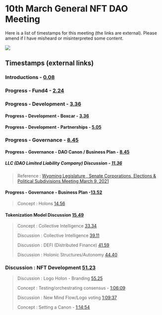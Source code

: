 
# 10th March General NFT DAO Meeting

Here is a list of timestamps for this meeting (the links are external). Please amend if I have misheard or misinterpreted some content.

[![](http://img.youtube.com/vi/PuFTQ13-bT0/0.jpg)](http://www.youtube.com/watch?v=PuFTQ13-bT0 "NFT-DAO meeting 3/10/21")

## Timestamps (external links)

### Introductions - [0.08](https://youtu.be/PuFTQ13-bT0?t=8)
### Progress - Fund4 - [2.24](https://youtu.be/PuFTQ13-bT0?t=144)
### Progress - Development - [3.36](https://youtu.be/PuFTQ13-bT0?t=216)
#### Progress - Development - Boxcar - [3.36](https://youtu.be/PuFTQ13-bT0?t=216)
#### Progress - Development - Partnerships - [5.05](https://youtu.be/PuFTQ13-bT0?t=305)
### Progress - Governance - [8.45](https://youtu.be/PuFTQ13-bT0?t=525)
#### Progress - Governance - DAO Canon / Business Plan - [8.45](https://youtu.be/PuFTQ13-bT0?t=525)
##### LLC (DAO Limited Liability Company) Discussion - [11.36](https://youtu.be/PuFTQ13-bT0?t=696)
> Reference : [Wyoming Legislature , Senate Corporations, Elections & Political Subdivisions Meeting March 9, 2021](https://www.youtube.com/watch?v=LCZXADsIbWs)
#### Progress - Governance - Business Plan -[13.52](https://youtu.be/PuFTQ13-bT0?t=832)
> Concept : Holons [14.56](https://youtu.be/PuFTQ13-bT0?t=896)
#### Tokenization Model Discussion [15.49](https://youtu.be/PuFTQ13-bT0?t=949)
> Concept : Collective Intelligence [33.34](https://youtu.be/PuFTQ13-bT0?t=2014)
> 
> Discussion : Collective Intelligence [39.11](https://youtu.be/PuFTQ13-bT0?t=2351)
> > 
> Discussion : DEFI (Distributed Finance) [41.59](https://youtu.be/PuFTQ13-bT0?t=2519)
> 
> Discussion : Holonic Structures/Autonomy [44.40](https://youtu.be/PuFTQ13-bT0?t=2680)
> 
### Discussion : NFT Development [51.23](https://youtu.be/PuFTQ13-bT0?t=3083)
> 
> Discussion : Logo Holon - Branding [55.25](https://youtu.be/PuFTQ13-bT0?t=3325)
> 
> Concept : Testing/orchestrating consensus - [1:06:09](https://youtu.be/PuFTQ13-bT0?t=3969)
> 
> Discussion : New Mind Flow/Logo voting [1:09:37](https://youtu.be/PuFTQ13-bT0?t=4177)
> 
> Concept : Setting a Canon - [1:14:54](https://youtu.be/PuFTQ13-bT0?t=4494)
